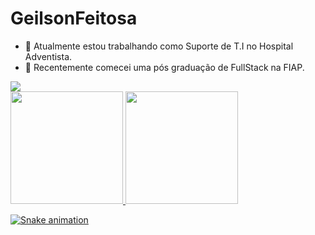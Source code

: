 # GeilsonFeitosa


- 🔭 Atualmente estou trabalhando como Suporte de T.I no Hospital Adventista.
- 🌱 Recentemente comecei uma pós graduação de FullStack na FIAP.

<div>
  <a href="https://www.linkedin.com/in/geilson-feitosa-584ab6198/" target="_blank"><img loading="lazy" src="https://img.shields.io/badge/-LinkedIn-%230077B5?style=for-the-badge&logo=linkedin&logoColor=white" target="_blank"></a>
</div>

<div>
<a href="https://github.com/Geilson04">
<img loading="lazy" height="180em" src="https://github-readme-stats.vercel.app/api/top-langs/?username=Geilson04&layout=compact&langs_count=7&theme=dracula"/>
<img loading="lazy" height="180em" src="https://github-readme-stats.vercel.app/api?username=Geilson04&show_icons=true&theme=dracula&include_all_commits=true&count_private=true"/>
</div>

![Snake animation](https://github.com/Geilson04/Geilson04/blob/output/github-contribution-grid-snake.svg)
